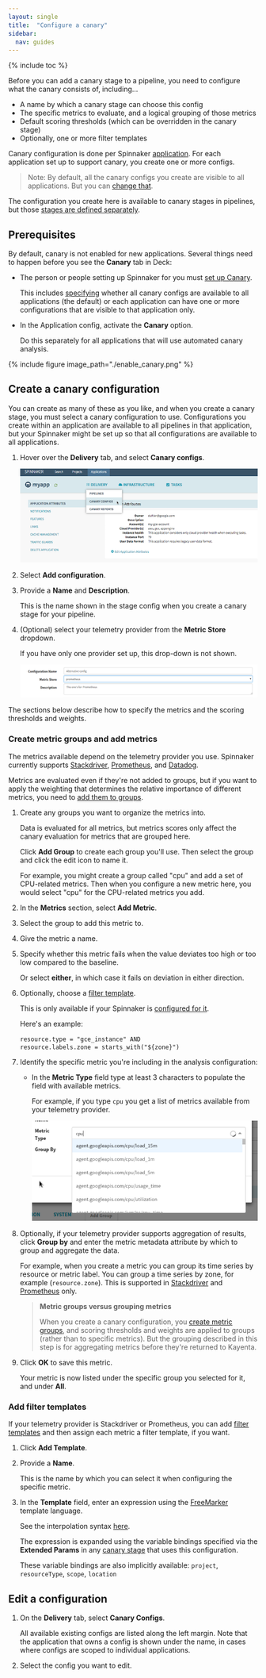 ```yaml
---
layout: single
title:  "Configure a canary"
sidebar:
  nav: guides
---
```


{% include toc %}

Before you can add a canary stage to a pipeline, you need to configure what the
canary consists of, including...

* A name by which a canary stage can choose this config
* The specific metrics to evaluate, and a logical grouping of those metrics
* Default scoring thresholds (which can be overridden in the
canary stage)
* Optionally, one or more filter templates

Canary configuration is done per Spinnaker
[application](/concepts/#application). For each
application set up to support canary, you create one or more configs.

> Note: By default, all the canary configs you create are visible to all
applications. But you can [change
that](/setup/canary/#specify-the-scope-of-canary-configs).

The configuration you create here is available to canary stages in pipelines,
but those [stages are defined separately](/guides/user/canary/stage/).


## Prerequisites

By default, canary is not enabled for new applications. Several things need to
happen before you see the __Canary__ tab in Deck:

* The person or people setting up Spinnaker for you must [set up
Canary](/setup/canary/).

  This includes [specifying](/setup/canary/#specify-the-scope-of-canary-configs)
  whether all canary configs are available to all applications (the default) or
  each application can have one or more configurations that are visible to that
  application only.

* In the Application config, activate the __Canary__ option.

  Do this separately for all applications that will use automated canary
  analysis.

{%
 include
 figure
 image_path="./enable_canary.png"
%}

## Create a canary configuration

You can create as many of these as you like, and when you create a canary stage,
you must select a canary configuration to use. Configurations you create within an
application are available to all pipelines in that application, but your
Spinnaker might be set up so that all configurations are available to all
applications.

1. Hover over the __Delivery__ tab, and select __Canary configs__.

   ![Select __Canary__ from the __Delivery__ menu.](/guides/user/canary/config/delivery_menu_canary.png)
1. Select __Add configuration__.

1. Provide a __Name__ and __Description__.

   This is the name shown in the stage config when you create a canary stage for
   your pipeline.

1. (Optional) select your telemetry provider from the __Metric Store__ dropdown.

   If you have only one provider set up, this drop-down is not shown.

   ![Canary config declaration](/guides/user/canary/config/canary_config_create.png)

The sections below describe how to specify the metrics and the scoring thresholds
and weights.

### Create metric groups and add metrics

The metrics available depend on the telemetry provider you use. Spinnaker
currently supports [Stackdriver](https://cloud.google.com/Stackdriver/),
[Prometheus](https://Prometheus.io), and [Datadog](https://www.datadoghq.com).

Metrics are evaluated even if they're not added to groups, but if you want to
apply the weighting that determines the relative importance of different metrics,
you need to [add them to groups](#create-metric-groups-and-add-metrics).

1. Create any groups you want to organize the metrics into.

   Data is evaluated for all metrics, but metrics scores only affect the canary
   evaluation for metrics that are grouped here.

   Click __Add Group__ to create each group you'll use. Then select the group
   and click the edit icon to name it.

   For example, you might create a group called "cpu" and add a set of
   CPU-related metrics. Then when you configure a new metric here, you would
   select "cpu" for the CPU-related metrics you add.

1. In the __Metrics__ section, select __Add Metric__.

1. Select the group to add this metric to.

1. Give the metric a name.

1. Specify whether this metric fails when the value deviates too high or too low
compared to the baseline.

   Or select __either__, in which case it fails on deviation in either direction.

1. Optionally, choose a [filter
template](/guides/user/canary/config/filter_templates/).

   This is only available  if your Spinnaker is
   [configured for it](https://www.spinnaker.io/reference/halyard/commands/#hal-config-canary-edit).

   Here's an example:

   ```
   resource.type = "gce_instance" AND
   resource.labels.zone = starts_with("${zone}")
   ```

1. Identify the specific metric you're including in the analysis configuration:

   * In the __Metric Type__ field type at least 3 characters to populate the
   field with available metrics.

     For example, if you type `cpu` you get a list of metrics available from
     your telemetry provider.

     ![List of available metrics](/guides/user/canary/config/metric_type_list_cpu.png)

1. Optionally, if your telemetry provider supports aggregation of results, click
__Group by__ and enter the metric metadata attribute by which to group and
aggregate the data.

   For example, when you create a metric you can group its time series by
   resource or metric label. You can group a time series by zone, for example
   (`resource.zone`).  This is supported in
   [Stackdriver](https://cloud.google.com/monitoring/charts/metrics-selector#groupby-option)
   and [Prometheus]() only.

   > __Metric groups versus grouping metrics__
   >
   > When you create a canary configuration, you [create metric
   > groups](/guides/user/canary/config/#create-metric-groups-and-add-metrics),
   > and scoring thresholds and weights are applied to groups (rather than to
   > specific metrics). But the grouping described in this step is for
   aggregating metrics before they're returned to Kayenta.

1. Click __OK__ to save this metric.

   Your metric is now listed under the specific group you selected for it, and
   under __All__.

### Add filter templates

If your telemetry provider is Stackdriver or Prometheus, you can add [filter
templates](/guides/user/canary/config/filter_templates/) and then assign each
metric a filter template, if you want.

1. Click __Add Template__.

1. Provide a __Name__.

   This is the name by which you can select it when configuring the specific
   metric.

1. In the __Template__ field, enter an expression using the [FreeMarker](https://freemarker.apache.org/)
   template language.

   See the interpolation syntax [here](https://freemarker.apache.org/docs/dgui_quickstart_template.html).

   The expression is expanded using the variable bindings specified via the __Extended
   Params__ in any [canary
   stage](/guides/user/canary/stage/#define-the-canary-stage) that uses this
   configuration.

   These variable bindings are also implicitly available: `project`, `resourceType`, `scope`, `location`


## Edit a configuration

1. On the __Delivery__ tab, select __Canary Configs__.

   All available existing configs are listed along the left margin. Note that
   the application that owns a config is shown under the name, in cases where
   configs are scoped to individual applications.

2. Select the config you want to edit.

